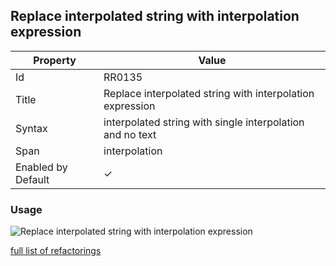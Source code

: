## Replace interpolated string with interpolation expression

| Property | Value |
| -------- | ----- |
| Id | RR0135 |
| Title | Replace interpolated string with interpolation expression |
| Syntax | interpolated string with single interpolation and no text |
| Span | interpolation |
| Enabled by Default | &#x2713; |

### Usage

![Replace interpolated string with interpolation expression](../../images/refactorings/ReplaceInterpolatedStringWithInterpolationExpression.png)

[full list of refactorings](Refactorings.md)